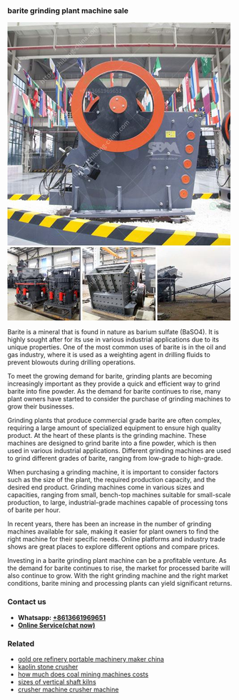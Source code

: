 <h3>barite grinding plant machine sale</h3><img src='1708332487.jpg' alt=''><p>Barite is a mineral that is found in nature as barium sulfate (BaSO4). It is highly sought after for its use in various industrial applications due to its unique properties. One of the most common uses of barite is in the oil and gas industry, where it is used as a weighting agent in drilling fluids to prevent blowouts during drilling operations.</p><p>To meet the growing demand for barite, grinding plants are becoming increasingly important as they provide a quick and efficient way to grind barite into fine powder. As the demand for barite continues to rise, many plant owners have started to consider the purchase of grinding machines to grow their businesses.</p><p>Grinding plants that produce commercial grade barite are often complex, requiring a large amount of specialized equipment to ensure high quality product. At the heart of these plants is the grinding machine. These machines are designed to grind barite into a fine powder, which is then used in various industrial applications. Different grinding machines are used to grind different grades of barite, ranging from low-grade to high-grade.</p><p>When purchasing a grinding machine, it is important to consider factors such as the size of the plant, the required production capacity, and the desired end product. Grinding machines come in various sizes and capacities, ranging from small, bench-top machines suitable for small-scale production, to large, industrial-grade machines capable of processing tons of barite per hour.</p><p>In recent years, there has been an increase in the number of grinding machines available for sale, making it easier for plant owners to find the right machine for their specific needs. Online platforms and industry trade shows are great places to explore different options and compare prices.</p><p>Investing in a barite grinding plant machine can be a profitable venture. As the demand for barite continues to rise, the market for processed barite will also continue to grow. With the right grinding machine and the right market conditions, barite mining and processing plants can yield significant returns.</p><h3>Contact us</h3><ul><li><strong>Whatsapp:&nbsp;<a href="https://wa.me/8613661969651">+8613661969651</a></strong></li><li><a href="https://swt.shibang-china.com/?git&amp;zhl&amp;barite grinding plant machine sale"><strong>Online Service(chat now)</strong></a></li></ul><h3>Related</h3><ul><li><a href='gold ore refinery portable machinery maker china.md'>gold ore refinery portable machinery maker china</a></li><li><a href='kaolin stone crusher.md'>kaolin stone crusher</a></li><li><a href='how much does coal mining machines costs.md'>how much does coal mining machines costs</a></li><li><a href='sizes of vertical shaft kilns.md'>sizes of vertical shaft kilns</a></li><li><a href='crusher machine crusher machine.md'>crusher machine crusher machine</a></li></ul>